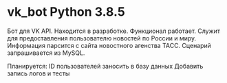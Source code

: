 # vk_bot Python 3.8.5
Бот для VK API.
Находится в разработке.
Функционал работает.
Служит для предоставления пользователю
новостей по России и миру.
Информация парсится с сайта новостного агенства
ТАСС.
Сценарий запрашивается из MySQL.

Планируется:
ID пользователей заносить в базу данных
Добавить запись логов и тесты
